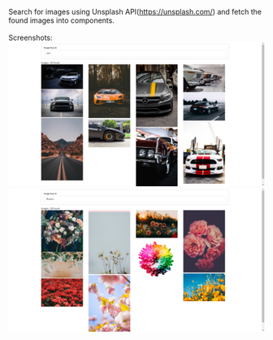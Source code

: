 Search for images using Unsplash API(https://unsplash.com/) and fetch the found images into components.
<br><br>
Screenshots:
<br>
<img src="screenshot/1.png" /><br>
<img src="screenshot/2.png" /> 
